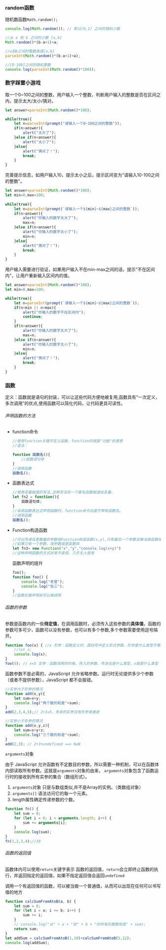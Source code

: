 ### random函数

随机数函数`Math.random();`

```js
console.log(Math.random()); // 默认[0,1) 之间的随机小数

//从 a 到 b 之间的小数 [a,b]
Math.random()*(b-a+1)+a; 

//a到b之间的整数取值[a,b]
parseInt(Math.random()*(b-a+1)+a); 

//[0-100]之间的随机整数
console.log(parseInt(Math.random()*100));
```



### 数字踩雷小游戏

取一个0~100之间的整数，用户输入一个整数，判断用户输入的整数是否在区间之内，提示太大/太小/猜对。

```js
let answer=parseInt(Math.random()*100);

while(true){
    let n=parseInt(prompt("请输入一个0~100之间的整数"));
    if(n>answer){
        alert("太大了");
    }else if(n<answer){
        alert("太小了");
    }else{
        alert("猜对了！");
        break;
    }
}
```

完善提示信息，如用户输入10，提示太小之后，提示区间变为"请输入10-100之间的整数"。

```js
let answer=parseInt(Math.random()*100);
let min=0,max=100;
 
while(true){
    let n=parseInt(prompt(`请输入一个${min}~${max}之间的整数`));
    if(n>answer){
        alert("你输入的数字太大了");
        max=n;
    }else if(n<answer){
        alert("你输入的数字太小了");
        min=n;
    }else{
        alert("猜对了！");
        break;
    }
}
```

用户输入需要进行验证，如果用户输入不在min-max之间的话，提示"不在区间内"，让用户重新输入区间内的值。

```js
let answer=parseInt(Math.random()*100);
let min=0,max=100;

while(true){
    let n=parseInt(prompt(`请输入一个${min}~${max}之间的整数`));
    if(n<min || n>max){
        alert("你输入的数字不在区间内");
        continue;
    }
    if(n>answer){
        alert("你输入的数字太大了");
        max=n;
    }else if(n<answer){
        alert("你输入的数字太小了");
        min=n;
    }else{
        alert("猜对了！");
        break;
    }
}
```



### 函数

定义：函数就是语句的封装，可以让这些代码方便地被复用,函数具有“一次定义，多次调用”的优点,使用函数可以简化代码，让代码更具可读性。

###### 声明函数的方法

- function命令

  ```js
  //使用function关键字定义函数，function的就是"功能"的意思
  //语法：
  
  function 函数名(){
      //函数语句体
  }
  //调用函数
  函数名();
  ```

- 函数表达式

  ```js
  //使用变量赋值的写法,这种写法将一个匿名函数赋值给变量。
  let fn2 = function(){
      函数语句体;
  }
  //采用函数表达式声明函数时，function命令后面不带有函数名。
  //调用函数
  函数名();
  ```

- Function构造函数

  ```js
  //可以传递任意数量的参数给Function构造函数(x,y),只有最后一个参数会被当做函数体
  //如果只有一个参数，改参数就是函数体
  let fn3= new Function("x","y","console.log(x+y)")
  //这种声明函数的方式非常不直观，几乎无人使用
  ```

  函数声明的提升

  ```js
  foo();
  function foo() {
      console.log("老曾");
      console.log("张三");
  }
  //函数在被声明前可以被调用
  ```

  

###### 函数的参数

参数是函数内的一些**待定值**，在调用函数时，必须传入这些参数的**具体值**，函数的参数可多可少，函数可以没有参数，也可以有多个参数,多个参数需要使用逗号隔开。

```js
function foo(x) { //x 形参：函数定义时，圆括号中定义形式参数，形参是什么类型不需要指定
    //let x;
    console.log(x);
}
foo(5); // x=5 实参：函数调用的时候，传入的参数，传进去是什么类型，x就是什么类型
```

  函数参数不是必需的，JavaScript 允许省略参数。运行时无论提供多少个参数（或者不提供参数），JavaScript 都不会报错。

```js
//实参大于形参的情况  
function add(x,y){
    let sum=x+y;
    console.log("两个数的和是"+sum);
}
add(2,3,4,5);// 2+3=5，多余的实参没有形参来接收

//实参小于形参的情况 
function add(x,y,z){
    let sum=x+y+z;
    console.log("三个数的和是"+sum);
}
add(2,3); // 2+3+undefined ==> NaN
```

`arguments`对象

由于 JavaScript 允许函数有不定数目的参数，所以需要一种机制，可以在函数体内部读取所有参数。这就是`arguments`对象的由来， `arguments`对象包含了函数运行时的接收到所有实参的集合（数组形式）。

1. `arguments`对象 只是与数组类似,并不是Array的实例。（类数组对象）
2. `arguments[]`  语法访问它的每一个元素。
3.  length属性确定传递参数的个数。

```js
function fn() {
    let sum = 0;
    for (let i = 0; i < arguments.length; i++) {
        sum += arguments[i];
    }
    console.log(sum);
}
fn(1,2,3,4);//10
```

###### 函数的返回值

函数体内可以使用`return`关键字表示 函数的返回值，`return`会立即终止函数的执行，并返回指定的返回值，如果不指定返回值会返回`undefined`

调用一个有返回值的函数，可以被当做一个普通值，从而可以出现在任何可以书写值的地方

```js
function calcSumFromAtoB(a, b) {
    let sum = 0;
    for (let i = a; i <= b; i++) {
        sum += i;
    }
    // console.log("从" + a + "到" + b + "的所有的整数和是" + sum);
    return sum;
}
let addSum = calcSumFromAtoB(1,10)+calcSumFromAtoB(5,12);
console.log(addSum);
```

